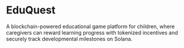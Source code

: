 #  EduQuest

A blockchain-powered educational game platform for children, where caregivers can reward learning progress with tokenized incentives and securely track developmental milestones on Solana.
